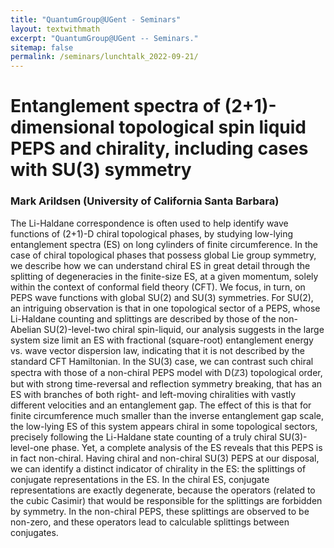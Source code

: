 ```yaml
---
title: "QuantumGroup@UGent - Seminars"
layout: textwithmath
excerpt: "QuantumGroup@UGent -- Seminars."
sitemap: false
permalink: /seminars/lunchtalk_2022-09-21/
---
```


# Entanglement spectra of (2+1)-dimensional topological spin liquid PEPS and chirality, including cases with SU(3) symmetry
### Mark Arildsen (University of California Santa Barbara)
The Li-Haldane correspondence is often used to help identify wave functions of (2+1)-D chiral topological phases, by studying low-lying entanglement spectra (ES) on long cylinders of finite circumference. In the case of chiral topological phases that possess global Lie group symmetry, we describe how we can understand chiral ES in great detail through the splitting of degeneracies in the finite-size ES, at a given momentum, solely within the context of conformal field theory (CFT). We focus, in turn, on PEPS wave functions with global SU(2) and SU(3) symmetries. For SU(2), an intriguing observation is that in one topological sector of a PEPS, whose Li-Haldane counting and splittings are described by those of the non-Abelian SU(2)-level-two chiral spin-liquid, our analysis suggests in the large system size limit an ES with  fractional (square-root) entanglement energy vs. wave vector dispersion law, indicating that it is not described by the standard CFT Hamiltonian. In the SU(3) case, we can contrast such chiral spectra with those of a non-chiral PEPS model with D(ℤ3) topological order, but with strong time-reversal and reflection symmetry breaking, that has an ES with branches of both right- and left-moving chiralities with vastly different velocities and an entanglement gap. The effect of this is that for finite circumference much smaller than the inverse entanglement gap scale, the low-lying ES of this system appears chiral in some topological sectors, precisely following the Li-Haldane state counting of a truly chiral SU(3)-level-one phase. Yet, a complete analysis of the ES reveals that this PEPS is in fact non-chiral. Having chiral and non-chiral SU(3) PEPS at our disposal, we can identify a distinct indicator of chirality in the ES: the splittings of conjugate representations in the ES. In the chiral ES, conjugate representations are exactly degenerate, because the operators (related to the cubic Casimir) that would be responsible for the splittings are forbidden by symmetry. In the non-chiral PEPS, these splittings are observed to be non-zero, and these operators lead to calculable splittings between conjugates.
